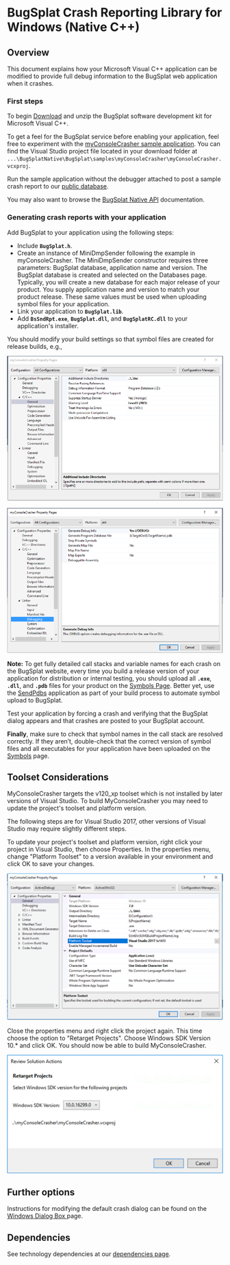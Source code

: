 # BugSplat Crash Reporting Library for Windows (Native C++)

## Overview

This document explains how your Microsoft Visual C++ application can be modified to provide full debug information to the BugSplat web application when it crashes.

### First steps

To begin [Download](https://app.bugsplat.com/browse/download\_item.php?item=native) and unzip the BugSplat software development kit for Microsoft Visual C++.

To get a feel for the BugSplat service before enabling your application, feel free to experiment with the [myConsoleCrasher sample application](../../../posting-a-test-crash/myconsolecrasher-c-plus-plus/). You can find the Visual Studio project file located in your download folder at `...\BugSplatNative\BugSplat\samples\myConsoleCrasher\myConsoleCrasher.vcxproj`.

Run the sample application without the debugger attached to post a sample crash report to our [public database](../../../../../education/faq/using-bugsplats-public-database.md).

You may also want to browse the [BugSplat Native API](https://www.bugsplat.com/platforms/cpp/api/) documentation.

### Generating crash reports with your application

Add BugSplat to your application using the following steps:

* Include **`BugSplat.h`**.
* Create an instance of MiniDmpSender following the example in myConsoleCrasher. The MiniDmpSender constructor requires three parameters: BugSplat database, application name and version. The BugSplat database is created and selected on the Databases page. Typically, you will create a new database for each major release of your product. You supply application name and version to match your product release. These same values must be used when uploading symbol files for your application.
* Link your application to **`BugSplat.lib`**.
* Add **`BsSndRpt.exe`**, **`BugSplat.dll`**, and **`BugSplatRC.dll`** to your application's installer.

You should modify your build settings so that symbol files are created for release builds, e.g.,

![Microsoft Visual Studio C++ General Properties](../../../../../.gitbook/assets/microsoft-cpp-configuration-general.png)

![Microsoft Visual Studio C++ Debugging Properties](../../../../../.gitbook/assets/microsoft-cpp-configuration-debugging.png)

**Note:** To get fully detailed call stacks and variable names for each crash on the BugSplat website, every time you build a release version of your application for distribution or internal testing, you should upload all **`.exe`**, **`.dll`**, and **`.pdb`** files for your product on the [Symbols Page](https://app.bugsplat.com/v2/symbols/). Better yet, use the [SendPdbs](../../../../../education/faq/using-sendpdbs-to-automatically-upload-symbol-files.md) application as part of your build process to automate symbol upload to BugSplat.

Test your application by forcing a crash and verifying that the BugSplat dialog appears and that crashes are posted to your BugSplat account.

**Finally**, make sure to check that symbol names in the call stack are resolved correctly. If they aren’t, double-check that the correct version of symbol files and all executables for your application have been uploaded on the [Symbols](https://app.bugsplat.com/v2/symbols/) page.

## Toolset Considerations

MyConsoleCrasher targets the v120\_xp toolset which is not installed by later versions of Visual Studio. To build MyConsoleCrasher you may need to update the project's toolset and platform version.

The following steps are for Visual Studio 2017, other versions of Visual Studio may require slightly different steps.

To update your project's toolset and platform version, right click your project in Visual Studio, then choose Properties. In the properties menu, change "Platform Toolset" to a version available in your environment and click OK to save your changes.

![Microsoft Visual Studio C++ Platform Toolset](../../../../../.gitbook/assets/microsoft-cpp-configuration-platform-toolset.png)

Close the properties menu and right click the project again. This time choose the option to "Retarget Projects". Choose Windows SDK Version 10.\* and click OK. You should now be able to build MyConsoleCrasher.

![C++ Visual Studio Retarget Projects](../../../../../.gitbook/assets/microsoft-cpp-retarget-project.png)

## Further options

Instructions for modifying the default crash dialog can be found on the [Windows Dialog Box ](../../../../../education/how-tos/customize-the-crash-dialog.md)page.

## Dependencies

See technology dependencies at our [dependencies page](dependencies.md).
